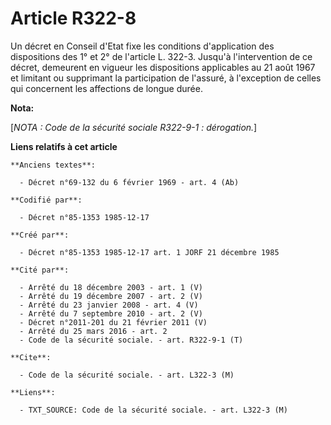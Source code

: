 # Article R322-8

Un décret en Conseil d'Etat fixe les conditions d'application des dispositions des 1° et 2° de l'article L. 322-3. Jusqu'à
l'intervention de ce décret, demeurent en vigueur les dispositions applicables au 21 août 1967 et limitant ou supprimant la
participation de l'assuré, à l'exception de celles qui concernent les affections de longue durée.

**Nota:**

[*NOTA : Code de la sécurité sociale R322-9-1 : dérogation.*]

**Liens relatifs à cet article**

	**Anciens textes**:

	  - Décret n°69-132 du 6 février 1969 - art. 4 (Ab)

	**Codifié par**:

	  - Décret n°85-1353 1985-12-17

	**Créé par**:

	  - Décret n°85-1353 1985-12-17 art. 1 JORF 21 décembre 1985

	**Cité par**:

	  - Arrêté du 18 décembre 2003 - art. 1 (V)
	  - Arrêté du 19 décembre 2007 - art. 2 (V)
	  - Arrêté du 23 janvier 2008 - art. 4 (V)
	  - Arrêté du 7 septembre 2010 - art. 2 (V)
	  - Décret n°2011-201 du 21 février 2011 (V)
	  - Arrêté du 25 mars 2016 - art. 2
	  - Code de la sécurité sociale. - art. R322-9-1 (T)

	**Cite**:

	  - Code de la sécurité sociale. - art. L322-3 (M)

	**Liens**:

	  - TXT_SOURCE: Code de la sécurité sociale. - art. L322-3 (M)
